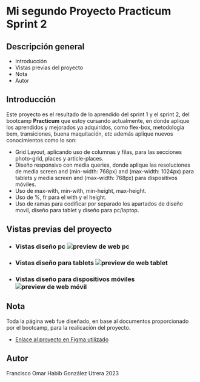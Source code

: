 # Mi segundo Proyecto Practicum Sprint 2

## Descripción general

- Introducción
- Vistas previas del proyecto
- Nota
- Autor

## Introducción

Este proyecto es el resultado de lo aprendido del sprint 1 y el sprint 2, del bootcamp **Practicum** que estoy cursando actualmente, en donde aplique los aprendidos y mejorados ya adquiridos, como flex-box, metodología bem, transiciones, buena maquitación, etc además aplique nuevos conocimientos como lo son:

- Grid Layout, aplicando uso de columnas y filas, para las secciones photo-grid, places y article-places.
- Diseño responsivo con media queries, donde aplique las resoluciones de media screen and (min-width: 768px) and (max-width: 1024px) para tablets y media screen and (max-width: 768px) para dispositivos móviles.
- Uso de max-with, min-with, min-height, max-height.
- Uso de %, fr para el with y el height.
- Uso de ramas para codificar por separado los apartados de diseño movil, diseño para tablet y diseño para pc/laptop.

## Vistas previas del proyecto

- ### Vistas diseño pc ![preview de web pc](/images/full-screen.png)

- ### Vistas diseño para tablets ![preview de web tablet](/images/tablet-screen.png)

- ### Vistas diseño para dispositivos móviles ![preview de web móvil](/images/movil-screen.png)

## Nota

Toda la página web fue diseñado, en base al documentos proporcionado por el bootcamp, para la realicación del proyecto.

- [Enlace al proyecto en Figma utilizado](https://www.figma.com/file/ZW8wxTYTZH2czTTfDMVHWq/WEB%2C-Sprint-3-%3A-De-patria-a-patria-%7C-desktop-%2B-mobile?node-id=0%3A1)

## Autor

Francisco Omar Habib González Utrera 2023

